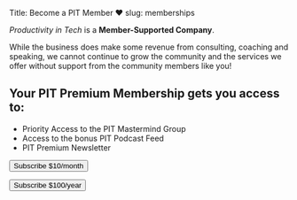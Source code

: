 Title: Become a PIT Member ❤️
slug: memberships

*Productivity in Tech* is a **Member-Supported Company**. 

While the business does make some revenue from consulting, coaching and speaking, we cannot continue to grow the community and the services we offer without support from the community members like you! 

<div class="jumbotron bg-transparent border border-primary">
<h2>Your PIT Premium Membership gets you access to:</h2>
<div class="col-md-6 text-centered">
<ul class="list-group list-group-flush">
<li class="list-group-item">Priority Access to the PIT Mastermind Group</li>
<li class="list-group-item">Access to the bonus PIT Podcast Feed</li>
<li class="list-group-item">PIT Premium Newsletter</li>
</ul>

<!-- <a class="btn btn-primary btn-lg text-white" href="https://productivityintech.memberful.com/checkout?plan=21849"> -->
<!-- <a class="btn btn-primary btn-lg text-white" href="https://productivityintech.memberful.com/checkout?plan=36786"> -->

<div class="row justify-content-around">
<!-- Button trigger modal -->
<button type="button"
	class="btn btn-primary"
	data-toggle="modal"
	data-target="#modal-monthly">
Subscribe $10/month
</button>

<!-- Button trigger modal -->
<button type="button"
	class="btn btn-primary"
	data-toggle="modal"
	data-target="#modal-annual">
Subscribe $100/year
</button>
</div>
</div>

<!--Monthly Modal -->
<div class="modal fade" tabindex="-1" id="modal-monthly" role="dialog">
<div class="modal-dialog" id="srf-monthly" role="document"></div>
<script  type="text/javascript">
Servicebot.init({
templateId : 2,
url : "https://members.productivityintech.com",
selector : document.getElementById('srf-monthly'),
handleResponse : (response) => {
},
type: "request",
spk: "pk_live_kDLC8qiW74z3zUMfXQBjEfjD",
hideSummary: true, // Hides the summary on the side
forceCard : true, //set to true if you want credit card to be a required field for the customer
setPassword : true, //set to true if you want customer to fill out a password
})
</script>

<!-- Modal -->
<div class="modal fade" tabindex="-1" id="modal-annual" role="dialog">
<div class="modal-dialog" id="srf-annual" role="document"></div>
<script  type="text/javascript">
Servicebot.init({
templateId : 3,
url : "https://members.productivityintech.com",
selector : document.getElementById('srf-annual'),
handleResponse : (response) => {
},
type: "request",
spk: "pk_live_kDLC8qiW74z3zUMfXQBjEfjD",
hideSummary: true, // Hides the summary on the side
forceCard : true, //set to true if you want credit card to be a required field for the customer
setPassword : true, //set to true if you want customer to fill out a password
})
</script>


<script src="https://js.stripe.com/v3/"></script>
<script src="https://servicebot.io/js/servicebot-embed.js" type="text/javascript"></script>
